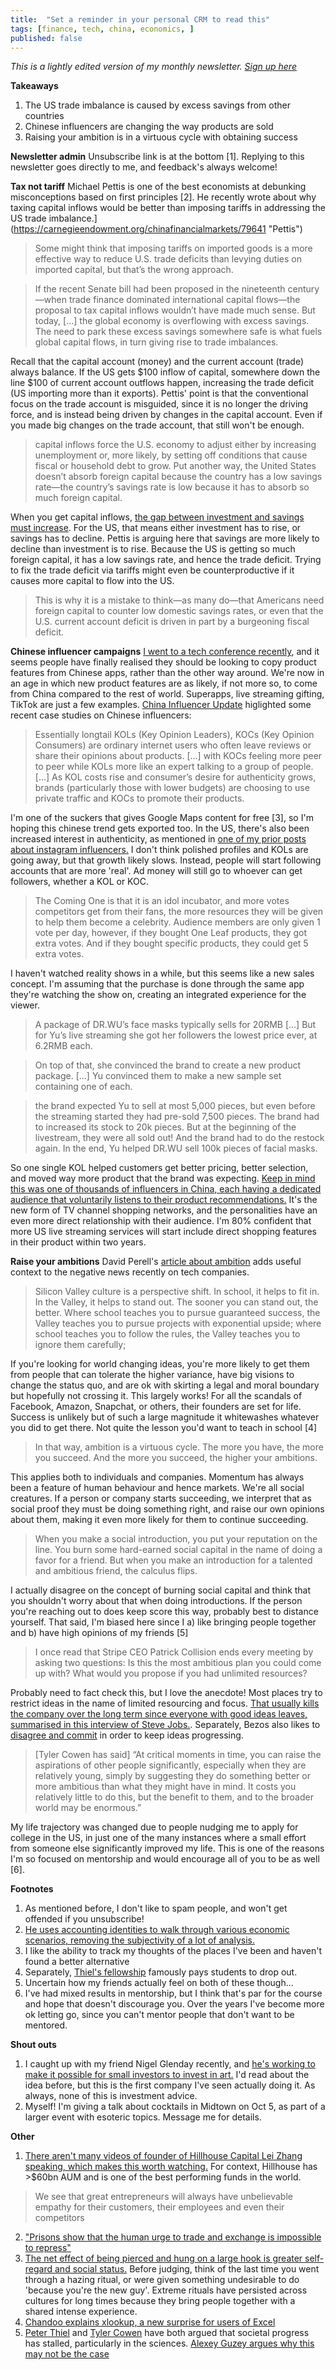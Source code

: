 ```yaml
---
title:  "Set a reminder in your personal CRM to read this"  
tags: [finance, tech, china, economics, ]
published: false
---
```


*This is a lightly edited version of my monthly newsletter. [Sign up here](https://avoidboringpeople.substack.com/ "ABP")*

**Takeaways**
1. The US trade imbalance is caused by excess savings from other countries
2. Chinese influencers are changing the way products are sold
3. Raising your ambition is in a virtuous cycle with obtaining success

**Newsletter admin**
Unsubscribe link is at the bottom \[1\]. Replying to this newsletter goes directly to me, and feedback's always welcome!

**Tax not tariff**
Michael Pettis is one of the best economists at debunking misconceptions based on first principles \[2\]. He recently wrote about why taxing capital inflows would be better than imposing tariffs in addressing the US trade imbalance.](https://carnegieendowment.org/chinafinancialmarkets/79641 "Pettis")

> Some might think that imposing tariffs on imported goods is a more effective way to reduce U.S. trade deficits than levying duties on imported capital, but that’s the wrong approach. 

> If the recent Senate bill had been proposed in the nineteenth century—when trade finance dominated international capital flows—the proposal to tax capital inflows wouldn’t have made much sense. But today, \[...\] the global economy is overflowing with excess savings. The need to park these excess savings somewhere safe is what fuels global capital flows, in turn giving rise to trade imbalances.

Recall that the capital account (money) and the current account (trade) always balance. If the US gets $100 inflow of capital, somewhere down the line $100 of current account outflows happen, increasing the trade deficit (US importing more than it exports). Pettis' point is that the conventional focus on the trade account is misguided, since it is no longer the driving force, and is instead being driven by changes in the capital account. Even if you made big changes on the trade account, that still won't be enough.

> capital inflows force the U.S. economy to adjust either by increasing unemployment or, more likely, by setting off conditions that cause fiscal or household debt to grow. Put another way, the United States doesn’t absorb foreign capital because the country has a low savings rate—the country’s savings rate is low because it has to absorb so much foreign capital.

When you get capital inflows, [the gap between investment and savings must increase](https://opentextbc.ca/principlesofeconomics/chapter/23-4-the-national-saving-and-investment-identity/ "savings identity"). For the US, that means either investment has to rise, or savings has to decline. Pettis is arguing here that savings are more likely to decline than investment is to rise. Because the US is getting so much foreign capital, it has a low savings rate, and hence the trade deficit. Trying to fix the trade deficit via tariffs might even be counterproductive if it causes more capital to flow into the US.

> This is why it is a mistake to think—as many do—that Americans need foreign capital to counter low domestic savings rates, or even that the U.S. current account deficit is driven in part by a burgeoning fiscal deficit. 

**Chinese influencer campaigns**
[I went to a tech conference recently](https://www.leonlinsx.com/Button-TAP-summit/ "TAP"), and it seems people have finally realised they should be looking to copy product features from Chinese apps, rather than the other way around. We're now in an age in which new product features are as likely, if not more so, to come from China compared to the rest of world. Superapps, live streaming gifting, TikTok are just a few examples. [China Influencer Update](https://mailchi.mp/11ce91866af6/china-influencer-update-is-back "China") higlighted some recent case studies on Chinese influencers:

> Essentially longtail KOLs (Key Opinion Leaders), KOCs (Key Opinion Consumers) are ordinary internet users who often leave reviews or share their opinions about products. \[...\] with KOCs feeling more peer to peer while KOLs more like an expert talking to a group of people. \[...\] As KOL costs rise and consumer’s desire for authenticity grows, brands (particularly those with lower budgets) are choosing to use private traffic and KOCs to promote their products. 

I'm one of the suckers that gives Google Maps content for free \[3\], so I'm hoping this chinese trend gets exported too. In the US, there's also been increased interest in authenticity, as mentioned in [one of my prior posts about instagram influencers.](https://avoidboringpeople.substack.com/p/would-you-buy-the-libra-neopet-kin?r=1b9e6&utm_campaign=post&utm_medium=web&utm_source=copy "insta") I don't think polished profiles and KOLs are going away, but that growth likely slows. Instead, people will start following accounts that are more 'real'. Ad money will still go to whoever can get followers, whether a KOL or KOC.

> The Coming One is that it is an idol incubator, and more votes competitors get from their fans, the more resources they will be given to help them become a celebrity. Audience members are only given 1 vote per day, however, if they bought One Leaf products, they got extra votes. And if they bought specific products, they could get 5 extra votes.

I haven't watched reality shows in a while, but this seems like a new sales concept. I'm assuming that the purchase is done through the same app they're watching the show on, creating an integrated experience for the viewer.

> A package of DR.WU’s face masks typically sells for 20RMB \[...\] But for Yu’s live streaming she got her followers the lowest price ever, at 6.2RMB each. 

> On top of that, she convinced the brand to create a new product package. \[...\] Yu convinced them to make a new sample set containing one of each. 

> the brand expected Yu to sell at most 5,000 pieces, but even before the streaming started they had pre-sold 7,500 pieces. The brand had to increased its stock to 20k pieces. But at the beginning of the livestream, they were all sold out! And the brand had to do the restock again. In the end, Yu helped DR.WU sell 100k pieces of facial masks.

So one single KOL helped customers get better pricing, better selection, and moved way more product that the brand was expecting. [Keep in mind this was one of thousands of influencers in China, each having a dedicated audience that voluntarily listens to their product recommendations.](https://www.latimes.com/world/asia/la-fg-china-live-streaming-20161128-story.html "china") It's the new form of TV channel shopping networks, and the personalities have an even more direct relationship with their audience. I'm 80% confident that more US live streaming services will start include direct shopping features in their product within two years. 

**Raise your ambitions**
David Perell's [article about ambition](https://www.perell.com/blog/the-paradox-of-ambition "ambition") adds useful context to the negative news recently on tech companies.

> Silicon Valley culture is a perspective shift. In school, it helps to fit in. In the Valley, it helps to stand out. The sooner you can stand out, the better. Where school teaches you to pursue guaranteed success, the Valley teaches you to pursue projects with exponential upside; where school teaches you to follow the rules, the Valley teaches you to ignore them carefully; 

If you're looking for world changing ideas, you're more likely to get them from people that can tolerate the higher variance, have big visions to change the status quo, and are ok with skirting a legal and moral boundary but hopefully not crossing it. This largely works! For all the scandals of Facebook, Amazon, Snapchat, or others, their founders are set for life. Success is unlikely but of such a large magnitude it whitewashes whatever you did to get there. Not quite the lesson you'd want to teach in school \[4\]

> In that way, ambition is a virtuous cycle. The more you have, the more you succeed. And the more you succeed, the higher your ambitions. 

This applies both to individuals and companies. Momentum has always been a feature of human behaviour and hence markets. We're all social creatures. If a person or company starts succeeding, we interpret that as social proof they must be doing something right, and raise our own opinions about them, making it even more likely for them to continue succeeding. 

> When you make a social introduction, you put your reputation on the line. You burn some hard-earned social capital in the name of doing a favor for a friend. But when you make an introduction for a talented and ambitious friend, the calculus flips.

I actually disagree on the concept of burning social capital and think that you shouldn't worry about that when doing introductions. If the person you're reaching out to does keep score this way, probably best to distance yourself. That said, I'm biased here since I a) like bringing people together and b) have high opinions of my friends \[5\]

> I once read that Stripe CEO Patrick Collision ends every meeting by asking two questions:
  > Is this the most ambitious plan you could come up with?
  > What would you propose if you had unlimited resources?

Probably need to fact check this, but I love the anecdote! Most places try to restrict ideas in the name of limited resourcing and focus. [That usually kills the company over the long term since everyone with good ideas leaves, summarised in this interview of Steve Jobs.](https://www.youtube.com/watch?v=-AxZofbMGpM "Jobs"). Separately, Bezos also likes to [disagree and commit](https://www.inc.com/justin-bariso/it-took-jeff-bezos-only-three-words-to-drop-the-best-advice-youll-hear-today.html "disagree") in order to keep ideas progressing.

> \[Tyler Cowen has said\] “At critical moments in time, you can raise the aspirations of other people significantly, especially when they are relatively young, simply by suggesting they do something better or more ambitious than what they might have in mind. It costs you relatively little to do this, but the benefit to them, and to the broader world may be enormous.”

My life trajectory was changed due to people nudging me to apply for college in the US, in just one of the many instances where a small effort from someone else significantly improved my life. This is one of the reasons I'm so focused on mentorship and would encourage all of you to be as well \[6\]. 

**Footnotes**

1. As mentioned before, I don't like to spam people, and won't get offended if you unsubscribe! 
2. [He uses accounting identities to walk through various economic scenarios, removing the subjectivity of a lot of analysis.](https://carnegieendowment.org/chinafinancialmarkets/77009 "identities") 
3. I like the ability to track my thoughts of the places I've been and haven't found a better alternative
4. Separately, [Thiel's fellowship](https://thielfellowship.org/faq/ "Thiel") famously pays students to drop out.
5. Uncertain how my friends actually feel on both of these though... 
6. I've had mixed results in mentorship, but I think that's par for the course and hope that doesn't discourage you. Over the years I've become more ok letting go, since you can't mentor people that don't want to be mentored.

**Shout outs**

1. I caught up with my friend Nigel Glenday recently, and [he's working to make it possible for small investors to invest in art.](https://www.masterworks.io "Masterworks") I'd read about the idea before, but this is the first company I've seen actually doing it. As always, none of this is investment advice.
2. Myself! I'm giving a talk about cocktails in Midtown on Oct 5, as part of a larger event with esoteric topics. Message me for details.   

**Other**

1. [There aren't many videos of founder of Hillhouse Capital Lei Zhang speaking, which makes this worth watching.](https://www.youtube.com/watch?v=YOHlpOPKBuk "Hillhouse") For context, Hillhouse has >$60bn AUM and is one of the best performing funds in the world.
  > We see that great entrepreneurs will always have unbelievable empathy for their customers, their employees and even their competitors
2. ["Prisons show that the human urge to trade and exchange is impossible to repress"](https://www.theguardian.com/us-news/2019/aug/30/prison-economy-informal-markets-alternative-currencies "prison")
3. [The net effect of being pierced and hung on a large hook is greater self-regard and social status.](https://marginalrevolution.com/marginalrevolution/2019/09/do-extreme-rituals-have-functional-benefits.html "extreme") Before judging, think of the last time you went through a hazing ritual, or were given something undesirable to do 'because you're the new guy'. Extreme rituals have persisted across cultures for long times because they bring people together with a shared intense experience.
4. [Chandoo explains xlookup, a new surprise for users of Excel](https://chandoo.org/wp/xlookup-examples/ "xlookup")
5. [Peter Thiel](https://danwang.co/why-is-peter-thiel-pessimistic-about-technological-innovation/ "Thiel") and [Tyler Cowen](https://www.mercatus.org/publications/regulation/great-stagnation "Cowen") have both argued that societal progress has stalled, particularly in the sciences. [Alexey Guzey argues why this may not be the case](https://guzey.com/how-life-sciences-actually-work/ "Guzey") 
